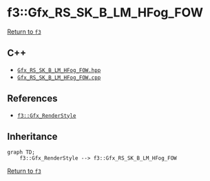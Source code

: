 # f3::Gfx_RS_SK_B_LM_HFog_FOW

[Return to `f3`](/docs/f3.md)

## C++

- [`Gfx_RS_SK_B_LM_HFog_FOW.hpp`](/c++/include/Gfx_RS_SK_B_LM_HFog_FOW.hpp)
- [`Gfx_RS_SK_B_LM_HFog_FOW.cpp`](/c++/source/Gfx_RS_SK_B_LM_HFog_FOW.cpp)

## References

- [`f3::Gfx_RenderStyle`](/docs/f3/Gfx_RenderStyle.md)

## Inheritance

```mermaid
graph TD;
    f3::Gfx_RenderStyle --> f3::Gfx_RS_SK_B_LM_HFog_FOW
```

[Return to `f3`](/docs/f3.md)